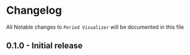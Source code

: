 # Changelog

All Notable changes to `Period Visualizer` will be documented in this file

## 0.1.0 - Initial release
